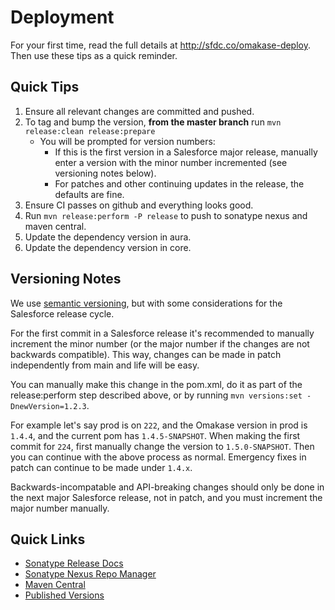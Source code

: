 Deployment
==========

For your first time, read the full details at http://sfdc.co/omakase-deploy.
Then use these tips as a quick reminder.

Quick Tips
----------
1. Ensure all relevant changes are committed and pushed.
2. To tag and bump the version, **from the master branch** run `mvn release:clean release:prepare`
    * You will be prompted for version numbers:
        * If this is the first version in a Salesforce major release, manually enter a version with the minor number incremented (see versioning notes below).
        * For patches and other continuing updates in the release, the defaults are fine.
3. Ensure CI passes on github and everything looks good.
4. Run `mvn release:perform -P release` to push to sonatype nexus and maven central.
5. Update the dependency version in aura.
6. Update the dependency version in core.

Versioning Notes
----------------
We use [semantic versioning](https://semver.org/), but with some considerations for the Salesforce release cycle.

For the first commit in a Salesforce release it's recommended to manually increment the minor number (or the major number if the changes are not backwards compatible). This way, changes can be made in patch independently from main and life will be easy.

You can manually make this change in the pom.xml, do it as part of the release:perform step described above, or by running `mvn versions:set -DnewVersion=1.2.3`.

For example let's say prod is on `222`, and the Omakase version in prod is `1.4.4`, and the current pom has `1.4.5-SNAPSHOT`. When making the first commit for `224`, first manually change the version to `1.5.0-SNAPSHOT`. Then you can continue with the above process as normal. Emergency fixes in patch can continue to be made under `1.4.x`.

Backwards-incompatable and API-breaking changes should only be done in the next major Salesforce release, not in patch, and you must increment the major number manually.

Quick Links
-----------

- [Sonatype Release Docs](https://central.sonatype.org/pages/apache-maven.html)
- [Sonatype Nexus Repo Manager](https://oss.sonatype.org/#nexus-search;gav~~omakase~~~)
- [Maven Central](https://search.maven.org/search?q=g:com.salesforce%20AND%20a:omakase)
- [Published Versions](https://repo1.maven.org/maven2/com/salesforce/omakase/)

